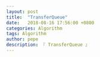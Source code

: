 ```yaml
---
layout: post
title:  "TransferQueue"
date:   2018-08-16 17:56:00 +0800
categories: Algorithm
tags: Algorithm
author: pepe
description: 『 TransferQueue 』
---
```


